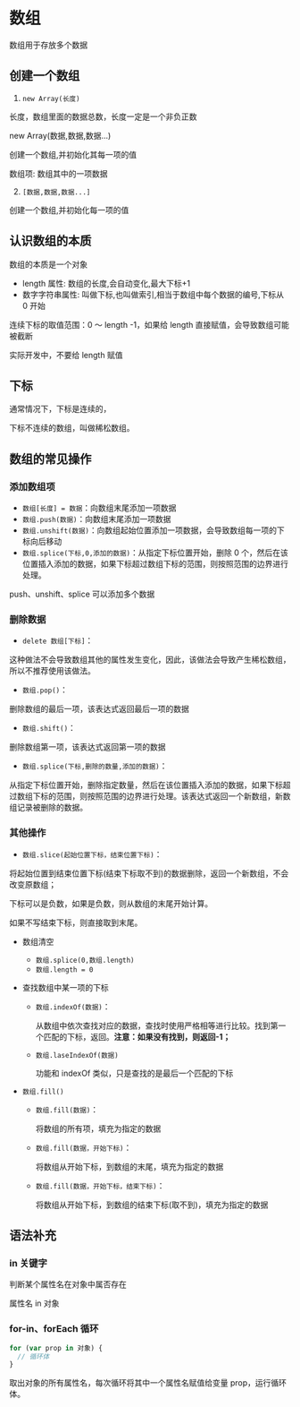 # 数组

数组用于存放多个数据

## 创建一个数组

1. `new Array(长度)`

长度，数组里面的数据总数，长度一定是一个非负正数

new Array(数据,数据,数据...)

创建一个数组,并初始化其每一项的值

数组项: 数组其中的一项数据

2. `[数据,数据,数据...]`

创建一个数组,并初始化每一项的值

## 认识数组的本质

数组的本质是一个对象

- length 属性: 数组的长度,会自动变化,最大下标+1
- 数字字符串属性: 叫做下标,也叫做索引,相当于数组中每个数据的编号,下标从 0 开始

连续下标的取值范围：0 ～ length -1，如果给 length 直接赋值，会导致数组可能被截断

实际开发中，不要给 length 赋值

## 下标

通常情况下，下标是连续的，

下标不连续的数组，叫做稀松数组。

## 数组的常见操作

### 添加数组项

- `数组[长度] = 数据`：向数组末尾添加一项数据
- `数组.push(数据)`：向数组末尾添加一项数据
- `数组.unshift(数据)`：向数组起始位置添加一项数据，会导致数组每一项的下标向后移动
- `数组.splice(下标,0,添加的数据)`：从指定下标位置开始，删除 0 个，然后在该位置插入添加的数据，如果下标超过数组下标的范围，则按照范围的边界进行处理。

push、unshift、splice 可以添加多个数据

### 删除数据

- `delete 数组[下标]`：

这种做法不会导致数组其他的属性发生变化，因此，该做法会导致产生稀松数组，所以不推荐使用该做法。

- `数组.pop()`：

删除数组的最后一项，该表达式返回最后一项的数据

- `数组.shift()`：

删除数组第一项，该表达式返回第一项的数据

- `数组.splice(下标,删除的数量,添加的数据)`：

从指定下标位置开始，删除指定数量，然后在该位置插入添加的数据，如果下标超过数组下标的范围，则按照范围的边界进行处理。该表达式返回一个新数组，新数组记录被删除的数据。

### 其他操作

- `数组.slice(起始位置下标，结束位置下标)`：

将起始位置到结束位置下标(结束下标取不到)的数据删除，返回一个新数组，不会改变原数组；

下标可以是负数，如果是负数，则从数组的末尾开始计算。

如果不写结束下标，则直接取到末尾。

- 数组清空
  - `数组.splice(0,数组.length)`
  - `数组.length = 0`

- 查找数组中某一项的下标

  - `数组.indexOf(数据)`：

    从数组中依次查找对应的数据，查找时使用严格相等进行比较。找到第一个匹配的下标，返回。**注意：如果没有找到，则返回-1；**

  - `数组.laseIndexOf(数据)`

    功能和 indexOf 类似，只是查找的是最后一个匹配的下标

- `数组.fill()`

  - `数组.fill(数据)`：

    将数组的所有项，填充为指定的数据

  - `数组.fill(数据，开始下标)`：

    将数组从开始下标，到数组的末尾，填充为指定的数据

  - `数组.fill(数据，开始下标，结束下标)`：

    将数组从开始下标，到数组的结束下标(取不到)，填充为指定的数据

## 语法补充

### in 关键字

判断某个属性名在对象中属否存在

属性名 in 对象

### for-in、forEach 循环

```js
for (var prop in 对象) {
  // 循环体
}
```

取出对象的所有属性名，每次循环将其中一个属性名赋值给变量 prop，运行循环体。

